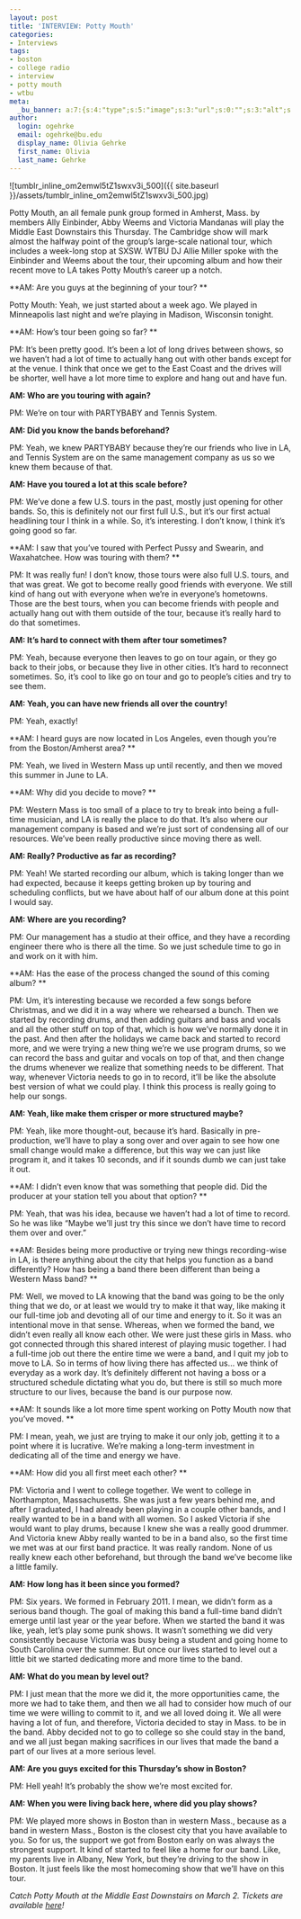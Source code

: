 ```yaml
---
layout: post
title: 'INTERVIEW: Potty Mouth'
categories:
- Interviews
tags:
- boston
- college radio
- interview
- potty mouth
- wtbu
meta:
  _bu_banner: a:7:{s:4:"type";s:5:"image";s:3:"url";s:0:"";s:3:"alt";s:0:"";s:7:"post_id";s:0:"";s:4:"html";s:0:"";s:8:"position";s:0:"";s:7:"caption";s:0:"";}
author:
  login: ogehrke
  email: ogehrke@bu.edu
  display_name: Olivia Gehrke
  first_name: Olivia
  last_name: Gehrke
---
```

![tumblr_inline_om2emwl5tZ1swxv3i_500]({{ site.baseurl }}/assets/tumblr_inline_om2emwl5tZ1swxv3i_500.jpg)

Potty Mouth, an all female punk group formed in Amherst, Mass. by members Ally Einbinder, Abby Weems and Victoria Mandanas will play the Middle East Downstairs this Thursday. The Cambridge show will mark almost the halfway point of the group’s large-scale national tour, which includes a week-long stop at SXSW. WTBU DJ Allie Miller spoke with the Einbinder and Weems about the tour, their upcoming album and how their recent move to LA takes Potty Mouth’s career up a notch.

**AM: Are you guys at the beginning of your tour? **

Potty Mouth: Yeah, we just started about a week ago. We played in Minneapolis last night and we’re playing in Madison, Wisconsin tonight.

**AM: How’s tour been going so far? **

PM: It’s been pretty good. It’s been a lot of long drives between shows, so we haven’t had a lot of time to actually hang out with other bands except for at the venue. I think that once we get to the East Coast and the drives will be shorter, well have a lot more time to explore and hang out and have fun.

**AM: Who are you touring with again?**

PM: We’re on tour with PARTYBABY and Tennis System.

**AM: Did you know the bands beforehand?**

PM: Yeah, we knew PARTYBABY because they’re our friends who live in LA, and Tennis System are on the same management company as us so we knew them because of that.

**AM: Have you toured a lot at this scale before?**

PM: We’ve done a few U.S. tours in the past, mostly just opening for other bands. So, this is definitely not our first full U.S., but it’s our first actual headlining tour I think in a while. So, it’s interesting. I don’t know, I think it’s going good so far.

**AM: I saw that you’ve toured with Perfect Pussy and Swearin, and Waxahatchee. How was touring with them? **

PM: It was really fun! I don’t know, those tours were also full U.S. tours, and that was great. We got to become really good friends with everyone. We still kind of hang out with everyone when we’re in everyone’s hometowns. Those are the best tours, when you can become friends with people and actually hang out with them outside of the tour, because it’s really hard to do that sometimes.

**AM: It’s hard to connect with them after tour sometimes?**

PM: Yeah, because everyone then leaves to go on tour again, or they go back to their jobs, or because they live in other cities. It’s hard to reconnect sometimes. So, it’s cool to like go on tour and go to people’s cities and try to see them.

**AM: Yeah, you can have new friends all over the country!**

PM: Yeah, exactly!

**AM: I heard guys are now located in Los Angeles, even though you’re from the Boston/Amherst area? **

PM: Yeah, we lived in Western Mass up until recently, and then we moved this summer in June to LA.

**AM: Why did you decide to move? **

PM: Western Mass is too small of a place to try to break into being a full-time musician, and LA is really the place to do that. It’s also where our management company is based and we’re just sort of condensing all of our resources. We’ve been really productive since moving there as well.

**AM: Really? Productive as far as recording?**

PM: Yeah! We started recording our album, which is taking longer than we had expected, because it keeps getting broken up by touring and scheduling conflicts, but we have about half of our album done at this point I would say.

**AM: Where are you recording?**

PM: Our management has a studio at their office, and they have a recording engineer there who is there all the time. So we just schedule time to go in and work on it with him.

**AM: Has the ease of the process changed the sound of this coming album? **

PM: Um, it’s interesting because we recorded a few songs before Christmas, and we did it in a way where we rehearsed a bunch. Then we started by recording drums, and then adding guitars and bass and vocals and all the other stuff on top of that, which is how we’ve normally done it in the past. And then after the holidays we came back and started to record more, and we were trying a new thing we’re we use program drums, so we can record the bass and guitar and vocals on top of that, and then change the drums whenever we realize that something needs to be different. That way, whenever Victoria needs to go in to record, it’ll be like the absolute best version of what we could play. I think this process is really going to help our songs.

**AM: Yeah, like make them crisper or more structured maybe?**

PM: Yeah, like more thought-out, because it’s hard. Basically in pre-production, we’ll have to play a song over and over again to see how one small change would make a difference, but this way we can just like program it, and it takes 10 seconds, and if it sounds dumb we can just take it out.

**AM: I didn’t even know that was something that people did. Did the producer at your station tell you about that option? **

PM: Yeah, that was his idea, because we haven’t had a lot of time to record. So he was like “Maybe we’ll just try this since we don’t have time to record them over and over.”

**AM: Besides being more productive or trying new things recording-wise in LA, is there anything about the city that helps you function as a band differently? How has being a band there been different than being a Western Mass band? **

PM: Well, we moved to LA knowing that the band was going to be the only thing that we do, or at least we would try to make it that way, like making it our full-time job and devoting all of our time and energy to it. So it was an intentional move in that sense. Whereas, when we formed the band, we didn’t even really all know each other. We were just these girls in Mass. who got connected through this shared interest of playing music together. I had a full-time job out there the entire time we were a band, and I quit my job to move to LA. So in terms of how living there has affected us… we think of everyday as a work day. It’s definitely different not having a boss or a structured schedule dictating what you do, but there is still so much more structure to our lives, because the band is our purpose now.

**AM: It sounds like a lot more time spent working on Potty Mouth now that you’ve moved. **

PM: I mean, yeah, we just are trying to make it our only job, getting it to a point where it is lucrative. We’re making a long-term investment in dedicating all of the time and energy we have.

**AM: How did you all first meet each other? **

PM: Victoria and I went to college together. We went to college in Northampton, Massachusetts. She was just a few years behind me, and after I graduated, I had already been playing in a couple other bands, and I really wanted to be in a band with all women. So I asked Victoria if she would want to play drums, because I knew she was a really good drummer. And Victoria knew Abby really wanted to be in a band also, so the first time we met was at our first band practice. It was really random. None of us really knew each other beforehand, but through the band we’ve become like a little family.

**AM: How long has it been since you formed?**

PM: Six years. We formed in February 2011. I mean, we didn’t form as a serious band though. The goal of making this band a full-time band didn’t emerge until last year or the year before. When we started the band it was like, yeah, let’s play some punk shows. It wasn’t something we did very consistently because Victoria was busy being a student and going home to South Carolina over the summer. But once our lives started to level out a little bit we started dedicating more and more time to the band.

**AM: What do you mean by level out?**

PM: I just mean that the more we did it, the more opportunities came, the more we had to take them, and then we all had to consider how much of our time we were willing to commit to it, and we all loved doing it. We all were having a lot of fun, and therefore, Victoria decided to stay in Mass. to be in the band. Abby decided not to go to college so she could stay in the band, and we all just began making sacrifices in our lives that made the band a part of our lives at a more serious level.

**AM: Are you guys excited for this Thursday’s show in Boston?**

PM: Hell yeah! It’s probably the show we’re most excited for.

**AM: When you were living back here, where did you play shows?**

PM: We played more shows in Boston than in western Mass., because as a band in western Mass., Boston is the closest city that you have available to you. So for us, the support we got from Boston early on was always the strongest support. It kind of started to feel like a home for our band. Like, my parents live in Albany, New York, but they’re driving to the show in Boston. It just feels like the most homecoming show that we’ll have on this tour.

_Catch Potty Mouth at the Middle East Downstairs on March 2. Tickets are available [here](http://t.umblr.com/redirect?z=http%3A%2F%2Fwww.ticketweb.com%2Ft3%2Fsale%2FSaleEventDetail%3Fdispatch%3DloadSelectionData%26eventId%3D7174425%26REFERRAL_ID%3Dtmfeed&t=YTY1MmYwYjIzY2Y2NGJiMTgyODZkOWJmZjNjZjU2YjU5MzVhZjZmZixNRXR0V3BscA%3D%3D&b=t%3AKIk-PtjejdhRSOqxbjcLKQ&p=http%3A%2F%2Fwtburadio.tumblr.com%2Fpost%2F157805676128%2Finterview-potty-mouth&m=1)!_